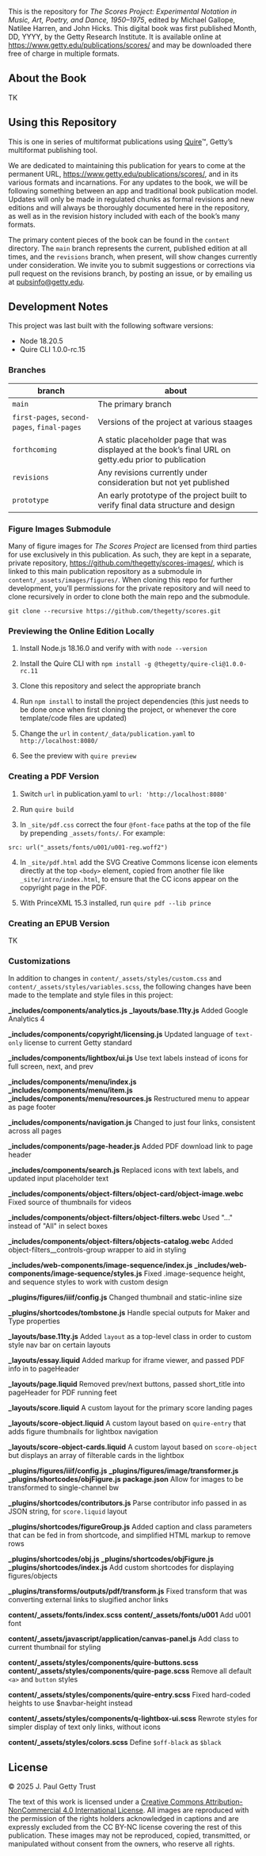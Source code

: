 This is the repository for *The Scores Project: Experimental Notation in Music, Art, Poetry, and Dance, 1950–1975*, edited by Michael Gallope, Natilee Harren, and John Hicks. This digital book was first published Month, DD, YYYY, by the Getty Research Institute. It is available online at https://www.getty.edu/publications/scores/ and may be downloaded there free of charge in multiple formats.

## About the Book

TK

## Using this Repository

This is one in series of multiformat publications using [Quire](http://quire.getty.edu)™, Getty’s multiformat publishing tool. 

We are dedicated to maintaining this publication for years to come at the permanent URL, https://www.getty.edu/publications/scores/, and in its various formats and incarnations. For any updates to the book, we will be following something between an app and traditional book publication model. Updates will only be made in regulated chunks as formal revisions and new editions and will always be thoroughly documented here in the repository, as well as in the revision history included with each of the book’s many formats.

The primary content pieces of the book can be found in the `content` directory. The `main` branch represents the current, published edition at all times, and the `revisions` branch, when present, will show changes currently under consideration. We invite you to submit suggestions or corrections via pull request on the revisions branch, by posting an issue, or by emailing us at [pubsinfo@getty.edu](mailto:pubsinfo@getty.edu).

## Development Notes

This project was last built with the following software versions:

- Node 18.20.5
- Quire CLI 1.0.0-rc.15

### Branches

| branch | about |
| --- | --- |
| `main` | The primary branch |
| `first-pages`, `second-pages`, `final-pages`| Versions of the project at various staages |
| `forthcoming` | A static placeholder page that was displayed at the book’s final URL on getty.edu prior to publication |
| `revisions` | Any revisions currently under consideration but not yet published |
| `prototype` | An early prototype of the project built to verify final data structure and design |

### Figure Images Submodule

Many of figure images for *The Scores Project* are licensed from third parties for use exclusively in this publication. As such, they are kept in a separate, private repository, https://github.com/thegetty/scores-images/, which is linked to this main publication repository as a submodule in `content/_assets/images/figures/`. When cloning this repo for further development, you’ll permissions for the private repository and will need to clone recursively in order to clone both the main repo and the submodule.

```
git clone --recursive https://github.com/thegetty/scores.git
```

### Previewing the Online Edition Locally

1. Install Node.js 18.16.0 and verify with with `node --version`

2. Install the Quire CLI with `npm install -g @thegetty/quire-cli@1.0.0-rc.11`

3. Clone this repository and select the appropriate branch

4. Run `npm install` to install the project dependencies (this just needs to be done once when first cloning the project, or whenever the core template/code files are updated)

5. Change the `url` in `content/_data/publication.yaml` to `http://localhost:8080/`

6. See the preview with `quire preview`

### Creating a PDF Version

1. Switch `url` in publication.yaml to `url: 'http://localhost:8080'`

2. Run `quire build`

3. In `_site/pdf.css` correct the four `@font-face` paths at the top of the file by prepending `_assets/fonts/`. For example:

```
src: url("_assets/fonts/u001/u001-reg.woff2")
```

4. In `_site/pdf.html` add the SVG Creative Commons license icon elements directly at the top `<body>` element, copied from another file like `_site/intro/index.html`, to ensure that the CC icons appear on the copyright page in the PDF.

5. With PrinceXML 15.3 installed, run `quire pdf --lib prince`

### Creating an EPUB Version

TK

### Customizations

In addition to changes in `content/_assets/styles/custom.css` and `content/_assets/styles/variables.scss`, the following changes have been made to the template and style files in this project:

**_includes/components/analytics.js**
**_layouts/base.11ty.js**
Added Google Analytics 4

**_includes/components/copyright/licensing.js**
Updated language of `text-only` license to current Getty standard

**_includes/components/lightbox/ui.js**
Use text labels instead of icons for full screen, next, and prev

**_includes/components/menu/index.js**
**_includes/components/menu/item.js**
**_includes/components/menu/resources.js**
Restructured menu to appear as page footer

**_includes/components/navigation.js**
Changed to just four links, consistent across all pages

**_includes/components/page-header.js**
Added PDF download link to page header

**_includes/components/search.js**
Replaced icons with text labels, and updated input placeholder text

**_includes/components/object-filters/object-card/object-image.webc**
Fixed source of thumbnails for videos

**_includes/components/object-filters/object-filters.webc**
Used "..." instead of "All" in select boxes

**_includes/components/object-filters/objects-catalog.webc**
Added object-filters__controls-group wrapper to aid in styling

**_includes/web-components/image-sequence/index.js**
**_includes/web-components/image-sequence/styles.js**
Fixed .image-sequence height, and sequence styles to work with custom design

**_plugins/figures/iiif/config.js**
Changed thumbnail and static-inline size

**_plugins/shortcodes/tombstone.js**
Handle special outputs for Maker and Type properties

**_layouts/base.11ty.js**
Added `layout` as a top-level class in order to custom style nav bar on certain layouts

**_layouts/essay.liquid**
Added markup for iframe viewer, and passed PDF info in to pageHeader

**_layouts/page.liquid**
Removed prev/next buttons, passed short_title into pageHeader for PDF running feet

**_layouts/score.liquid**
A custom layout for the primary score landing pages

**_layouts/score-object.liquid**
A custom layout based on `quire-entry` that adds figure thumbnails for lightbox navigation

**_layouts/score-object-cards.liquid**
A custom layout based on `score-object` but displays an array of filterable cards in the lightbox

**_plugins/figures/iiif/config.js**
**_plugins/figures/image/transformer.js**
**_plugins/shortcodes/objFigure.js**
**package.json**
Allow for images to be transformed to single-channel bw

**_plugins/shortcodes/contributors.js**
Parse contributor info passed in as JSON string, for `score.liquid` layout

**_plugins/shortcodes/figureGroup.js**
Added caption and class parameters that can be fed in from shortcode, and simplified HTML markup to remove rows

**_plugins/shortcodes/obj.js**
**_plugins/shortcodes/objFigure.js**
**_plugins/shortcodes/index.js**
Add custom shortcodes for displaying figures/objects

**_plugins/transforms/outputs/pdf/transform.js**
Fixed transform that was converting external links to slugified anchor links

**content/_assets/fonts/index.scss**
**content/_assets/fonts/u001**
Add u001 font

**content/_assets/javascript/application/canvas-panel.js**
Add class to current thumbnail for styling

**content/_assets/styles/components/quire-buttons.scss**
**content/_assets/styles/components/quire-page.scss**
Remove all default `<a>` and `button` styles

**content/_assets/styles/components/quire-entry.scss**
Fixed hard-coded heights to use $navbar-height instead

**content/_assets/styles/components/q-lightbox-ui.scss**
Rewrote styles for simpler display of text only links, without icons

**content/_assets/styles/colors.scss**
Define `$off-black` as `$black`

## License

© 2025 J. Paul Getty Trust

The text of this work is licensed under a <a href="https://creativecommons.org/licenses/by-nc/4.0/" target="_blank" rel="license">Creative Commons Attribution-NonCommercial 4.0 International License</a>. All images are reproduced with the permission of the rights holders acknowledged in captions and are expressly excluded from the CC BY-NC license covering the rest of this publication. These images may not be reproduced, copied, transmitted, or manipulated without consent from the owners, who reserve all rights. 